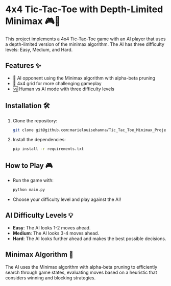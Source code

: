 
# 4x4 Tic-Tac-Toe with Depth-Limited Minimax 🎮🧠

This project implements a 4x4 Tic-Tac-Toe game with an AI player that uses a depth-limited version of the minimax algorithm. The AI has three difficulty levels: Easy, Medium, and Hard.

## Features ✨
- 🤖 AI opponent using the Minimax algorithm with alpha-beta pruning
- 🎯 4x4 grid for more challenging gameplay
- 🆚 Human vs AI mode with three difficulty levels

## Installation 🛠️

1. Clone the repository:
   ```bash
   git clone git@github.com:marielouisehanna/Tic_Tac_Toe_Minimax_Project.git
   ```
2. Install the dependencies:
   ```bash
   pip install -r requirements.txt
   ```

## How to Play 🎮
- Run the game with:
   ```bash
   python main.py
   ```
- Choose your difficulty level and play against the AI!

## AI Difficulty Levels 💡
- **Easy**: The AI looks 1-2 moves ahead.
- **Medium**: The AI looks 3-4 moves ahead.
- **Hard**: The AI looks further ahead and makes the best possible decisions.

## Minimax Algorithm 🧠
The AI uses the Minimax algorithm with alpha-beta pruning to efficiently search through game states, evaluating moves based on a heuristic that considers winning and blocking strategies.
